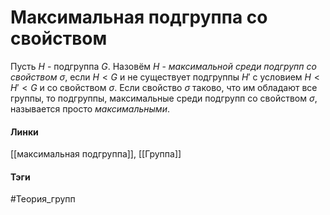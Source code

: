 # Максимальная подгруппа со свойством
Пусть $H$ - подгруппа $G$. Назовём $H$ - *максимальной среди подгрупп со свойством* $\sigma$, если $H<G$ и не существует подгруппы $H'$ с условием $H<H'<G$ и со свойством $\sigma$.
Если свойство $\sigma$ таково, что им обладают все группы, то подгруппы, максимальные среди подгрупп со свойством $\sigma$, называется просто *максимальными*.

#### Линки 
[[максимальная подгруппа]], 
[[Группа]]
#### Тэги 
 #Теория_групп 
